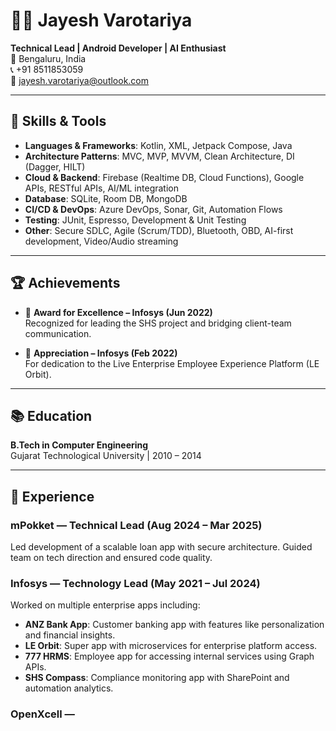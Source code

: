 # 👨‍💻 Jayesh Varotariya

**Technical Lead | Android Developer | AI Enthusiast**  
📍 Bengaluru, India  
📞 +91 8511853059  
📧 jayesh.varotariya@outlook.com  

---

## 🔧 Skills & Tools

- **Languages & Frameworks**: Kotlin, XML, Jetpack Compose, Java
- **Architecture Patterns**: MVC, MVP, MVVM, Clean Architecture, DI (Dagger, HILT)
- **Cloud & Backend**: Firebase (Realtime DB, Cloud Functions), Google APIs, RESTful APIs, AI/ML integration
- **Database**: SQLite, Room DB, MongoDB
- **CI/CD & DevOps**: Azure DevOps, Sonar, Git, Automation Flows
- **Testing**: JUnit, Espresso, Development & Unit Testing
- **Other**: Secure SDLC, Agile (Scrum/TDD), Bluetooth, OBD, AI-first development, Video/Audio streaming

---

## 🏆 Achievements

- 🏅 **Award for Excellence – Infosys (Jun 2022)**  
  Recognized for leading the SHS project and bridging client-team communication.
  
- 👏 **Appreciation – Infosys (Feb 2022)**  
  For dedication to the Live Enterprise Employee Experience Platform (LE Orbit).

---

## 📚 Education

**B.Tech in Computer Engineering**  
Gujarat Technological University | 2010 – 2014

---

## 💼 Experience

### mPokket — Technical Lead (Aug 2024 – Mar 2025)
Led development of a scalable loan app with secure architecture. Guided team on tech direction and ensured code quality.

### Infosys — Technology Lead (May 2021 – Jul 2024)
Worked on multiple enterprise apps including:
- **ANZ Bank App**: Customer banking app with features like personalization and financial insights.
- **LE Orbit**: Super app with microservices for enterprise platform access.
- **777 HRMS**: Employee app for accessing internal services using Graph APIs.
- **SHS Compass**: Compliance monitoring app with SharePoint and automation analytics.

### OpenXcell —
